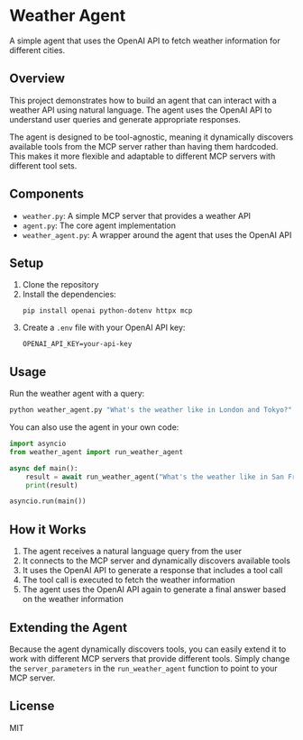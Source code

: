 # Weather Agent

A simple agent that uses the OpenAI API to fetch weather information for different cities.

## Overview

This project demonstrates how to build an agent that can interact with a weather API using natural language. The agent uses the OpenAI API to understand user queries and generate appropriate responses.

The agent is designed to be tool-agnostic, meaning it dynamically discovers available tools from the MCP server rather than having them hardcoded. This makes it more flexible and adaptable to different MCP servers with different tool sets.

## Components

- `weather.py`: A simple MCP server that provides a weather API
- `agent.py`: The core agent implementation
- `weather_agent.py`: A wrapper around the agent that uses the OpenAI API

## Setup

1. Clone the repository
2. Install the dependencies:
   ```
   pip install openai python-dotenv httpx mcp
   ```
3. Create a `.env` file with your OpenAI API key:
   ```
   OPENAI_API_KEY=your-api-key
   ```

## Usage

Run the weather agent with a query:

```bash
python weather_agent.py "What's the weather like in London and Tokyo?"
```

You can also use the agent in your own code:

```python
import asyncio
from weather_agent import run_weather_agent

async def main():
    result = await run_weather_agent("What's the weather like in San Francisco?")
    print(result)

asyncio.run(main())
```

## How it Works

1. The agent receives a natural language query from the user
2. It connects to the MCP server and dynamically discovers available tools
3. It uses the OpenAI API to generate a response that includes a tool call
4. The tool call is executed to fetch the weather information
5. The agent uses the OpenAI API again to generate a final answer based on the weather information

## Extending the Agent

Because the agent dynamically discovers tools, you can easily extend it to work with different MCP servers that provide different tools. Simply change the `server_parameters` in the `run_weather_agent` function to point to your MCP server.

## License

MIT 